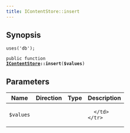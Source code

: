 ```yaml
---
title: IContentStore::insert
---
```


## Synopsis

<code>uses('db');</code>

<code>public function <b><a href="IContentStore">IContentStore</a>::insert</b>(<b>$values</b>)</code>

## Parameters

<table>
  <thead>
    <tr>
      <th>Name</th>
      <th>Direction</th>
      <th>Type</th>
      <th>Description</th>
    </tr>
  </thead>
  <tbody>
    <tr>
      <td><code>$values</code>
      <td><i></i></td>
      <td></td>
      <td>

      </td>
    </tr>
  </tbody>
</table>


